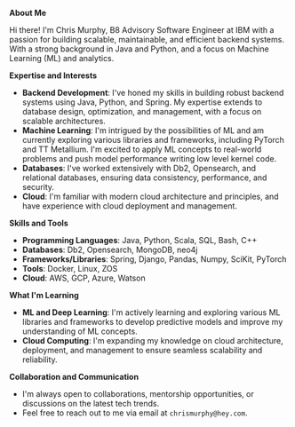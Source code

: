 **About Me**

Hi there! I'm Chris Murphy, B8 Advisory Software Engineer at IBM with a passion for building scalable, maintainable, and efficient backend systems. With a strong background in Java and Python, and a focus on Machine Learning (ML) and analytics.

**Expertise and Interests**

* **Backend Development**: I've honed my skills in building robust backend systems using Java, Python, and Spring. My expertise extends to database design, optimization, and management, with a focus on scalable architectures.
* **Machine Learning**: I'm intrigued by the possibilities of ML and am currently exploring various libraries and frameworks, including PyTorch and TT Metallium. I'm excited to apply ML concepts to real-world problems and push model performance writing low level kernel code.
* **Databases**: I've worked extensively with Db2, Opensearch, and relational databases, ensuring data consistency, performance, and security.
* **Cloud**: I'm familiar with modern cloud architecture and principles, and have experience with cloud deployment and management.

**Skills and Tools**

* **Programming Languages**: Java, Python, Scala, SQL, Bash, C++
* **Databases**: Db2, Opensearch, MongoDB, neo4j
* **Frameworks/Libraries**: Spring, Django, Pandas, Numpy, SciKit, PyTorch
* **Tools**: Docker, Linux, ZOS
* **Cloud**: AWS, GCP, Azure, Watson

**What I'm Learning**

* **ML and Deep Learning**: I'm actively learning and exploring various ML libraries and frameworks to develop predictive models and improve my understanding of ML concepts.
* **Cloud Computing**: I'm expanding my knowledge on cloud architecture, deployment, and management to ensure seamless scalability and reliability.

**Collaboration and Communication**

* I'm always open to collaborations, mentorship opportunities, or discussions on the latest tech trends.
* Feel free to reach out to me via email at `chrismurphy@hey.com`.
